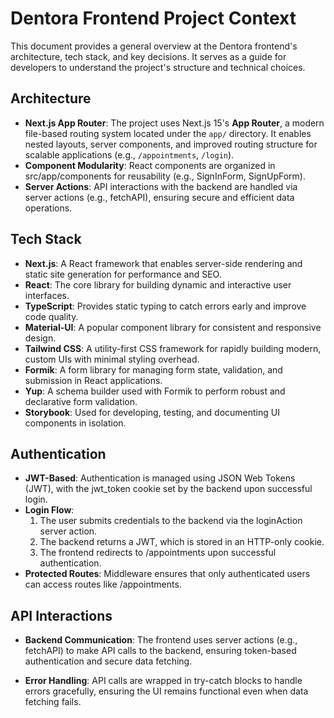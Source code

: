 Dentora Frontend Project Context
================================

This document provides a general overview at the Dentora frontend's architecture, tech stack, and key decisions. It serves as a guide for developers to understand the project's structure and technical choices.

Architecture
------------

-   **Next.js App Router**: The project uses Next.js 15's **App Router**, a modern file-based routing system located under the `app/` directory. It enables nested layouts, server components, and improved routing structure for scalable applications (e.g., `/appointments`, `/login`).
-   **Component Modularity**: React components are organized in src/app/components for reusability (e.g., SignInForm, SignUpForm).
-   **Server Actions**: API interactions with the backend are handled via server actions (e.g., fetchAPI), ensuring secure and efficient data operations.

Tech Stack
----------

-   **Next.js**: A React framework that enables server-side rendering and static site generation for performance and SEO.
-   **React**: The core library for building dynamic and interactive user interfaces.
-   **TypeScript**: Provides static typing to catch errors early and improve code quality.
-   **Material-UI**: A popular component library for consistent and responsive design.
-   **Tailwind CSS**: A utility-first CSS framework for rapidly building modern, custom UIs with minimal styling overhead.
-   **Formik**: A form library for managing form state, validation, and submission in React applications.
-   **Yup**: A schema builder used with Formik to perform robust and declarative form validation.
-   **Storybook**: Used for developing, testing, and documenting UI components in isolation.

Authentication
--------------

-   **JWT-Based**: Authentication is managed using JSON Web Tokens (JWT), with the jwt_token cookie set by the backend upon successful login.
-   **Login Flow**:
    1.  The user submits credentials to the backend via the loginAction server action.
    2.  The backend returns a JWT, which is stored in an HTTP-only cookie.
    3.  The frontend redirects to /appointments upon successful authentication.
-   **Protected Routes**: Middleware ensures that only authenticated users can access routes like /appointments.

API Interactions
----------------

-   **Backend Communication**: The frontend uses server actions (e.g., fetchAPI) to make API calls to the backend, ensuring token-based authentication and secure data fetching.

-   **Error Handling**: API calls are wrapped in try-catch blocks to handle errors gracefully, ensuring the UI remains functional even when data fetching fails.
